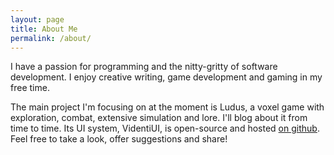 ```yaml
---
layout: page
title: About Me
permalink: /about/
---
```


I have a passion for programming and the nitty-gritty of software development. I enjoy creative writing, game development and gaming in my free time.

The main project I'm focusing on at the moment is Ludus, a voxel game with exploration, combat, extensive simulation and lore. I'll blog about it from time to time. 
Its UI system, VidentiUI, is open-source and hosted [on github](https://github.com/flipfloppy1/VidentiUI). Feel free to take a look, offer suggestions and share!
